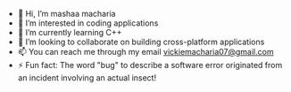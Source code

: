 - 👋 Hi, I’m mashaa macharia
- 👀 I’m interested in coding applications 
- 🌱 I’m currently learning C++
- 💞️ I’m looking to collaborate on building cross-platform applications
- 📫 You can reach me through my email vickiemacharia07@gmail.com
- ⚡ Fun fact: The word "bug" to describe a software error originated from an incident involving an actual insect!

<!---
mashaamacharia/mashaamacharia is a ✨ special ✨ repository because its `README.md` (this file) appears on your GitHub profile.
You can click the Preview link to take a look at your changes.
--->
